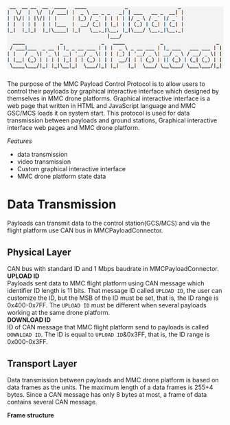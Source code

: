 # ![protocol](../resources/protocol.png)
The purpose of the MMC Payload Control Protocol is to allow users to control 
their payloads by graphical interactive interface which designed by themselves in
MMC drone platforms. Graphical interactive interface is a web page that written in 
HTML and JavaScript language and MMC GSC/MCS loads it on system start. This protocol 
is used for data transmission between payloads and ground stations, Graphical 
interactive interface web pages and MMC drone platform.

*Features* 

* data transmission
* video transmission
* Custom graphical interactive interface
* MMC drone platform state data

# Data Transmission
Payloads can transmit data to the control station(GCS/MCS) and via the flight platform 
use CAN bus in MMCPayloadConnector.
## Physical Layer
CAN bus with standard ID and 1 Mbps baudrate in MMCPayloadConnector.  
**UPLOAD ID**  
Payloads sent data to MMC flight platform using CAN message which identifier 
ID length is 11 bits. That message ID called `UPLOAD ID`, the user can customize 
the ID, but the MSB of the ID must be set, that is, the ID range is 0x400-0x7FF. The 
`UPLOAD ID` must be different when several payloads working at the same drone platform.   
**DOWNLOAD ID**  
ID of CAN message that MMC flight platform send to payloads is called `DOWNLOAD ID`.
The ID is equal to `UPLOAD ID`&0x3FF, that is, the ID range is 0x000-0x3FF.  

## Transport Layer
Data transmission between payloads and MMC drone platform is based on data frames 
as the units. The maximum length of a data frames is 255+4 bytes. Since a CAN message 
has only 8 bytes at most, a frame of data contains several CAN message.  

**Frame structure**  


